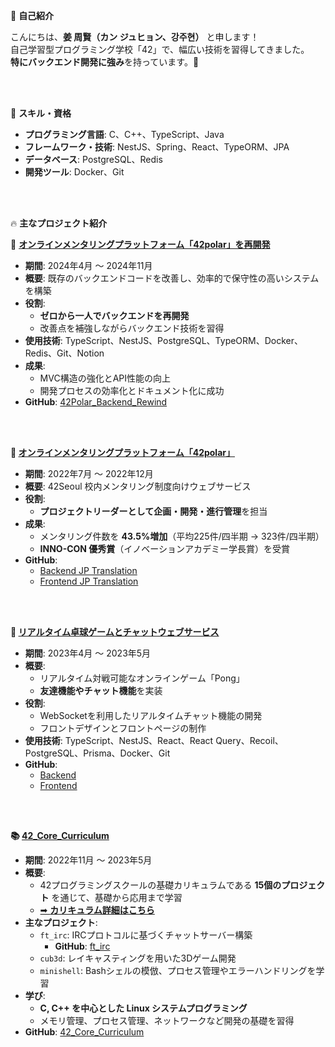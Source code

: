🌟 **自己紹介**

こんにちは、**姜 周賢（カン ジュヒョン、강주현）** と申します！  
自己学習型プログラミング学校「42」で、幅広い技術を習得してきました。  
**特にバックエンド開発に強み**を持っています。🎯  

<br>
<br>

🚀 **スキル・資格**

- **プログラミング言語**: C、C++、TypeScript、Java  
- **フレームワーク・技術**: NestJS、Spring、React、TypeORM、JPA  
- **データベース**: PostgreSQL、Redis  
- **開発ツール**: Docker、Git  

<br>
<br>

🔥 **主なプロジェクト紹介**

🎯 **[オンラインメンタリングプラットフォーム「42polar」を再開発](https://www.notion.so/14427bad9ca8802a95bdcd92fd3db9cd?pvs=21)**

- **期間**: 2024年4月 ～ 2024年11月  
- **概要**: 既存のバックエンドコードを改善し、効率的で保守性の高いシステムを構築  
- **役割**:  
  - **ゼロから一人でバックエンドを再開発**  
  - 改善点を補強しながらバックエンド技術を習得  
- **使用技術**: TypeScript、NestJS、PostgreSQL、TypeORM、Docker、Redis、Git、Notion  
- **成果**:  
  - MVC構造の強化とAPI性能の向上  
  - 開発プロセスの効率化とドキュメント化に成功  
- **GitHub**: [42Polar_Backend_Rewind](https://github.com/Joo-hyun-Kang/42Polar_Backend_Rewind)

<br>
<br>

**🌟 [オンラインメンタリングプラットフォーム「42polar」](https://www.notion.so/14427bad9ca8802a95bdcd92fd3db9cd?pvs=21)**

- **期間**: 2022年7月 ～ 2022年12月  
- **概要**: 42Seoul 校内メンタリング制度向けウェブサービス  
- **役割**:  
  - **プロジェクトリーダーとして企画・開発・進行管理**を担当  
- **成果**:  
  - メンタリング件数を **43.5%増加**（平均225件/四半期 → 323件/四半期）  
  - **INNO-CON 優秀賞**（イノベーションアカデミー学長賞）を受賞  
- **GitHub**:  
  - [Backend JP Translation](https://github.com/Joo-hyun-Kang/42Polar_Backend_JP_Translation)  
  - [Frontend JP Translation](https://github.com/Joo-hyun-Kang/42Polar_Frontend_JP_Translation)

<br>
<br>

**🏓 [リアルタイム卓球ゲームとチャットウェブサービス](https://www.notion.so/14427bad9ca8802a95bdcd92fd3db9cd?pvs=21)**

- **期間**: 2023年4月 ～ 2023年5月  
- **概要**:  
  - リアルタイム対戦可能なオンラインゲーム「Pong」  
  - **友達機能やチャット機能**を実装  
- **役割**:  
  - WebSocketを利用したリアルタイムチャット機能の開発  
  - フロントデザインとフロントページの制作  
- **使用技術**: TypeScript、NestJS、React、React Query、Recoil、PostgreSQL、Prisma、Docker、Git  
- **GitHub**:  
  - [Backend](https://github.com/Joo-hyun-Kang/42_Transcendence_Backend)  
  - [Frontend](https://github.com/Joo-hyun-Kang/42_Transcendence_Frontend)

<br>
<br>

**📚 [42_Core_Curriculum](https://github.com/Joo-hyun-Kang/42_Core_Curriculum)**

- **期間**: 2022年11月 ～ 2023年5月  
- **概要**:  
  - 42プログラミングスクールの基礎カリキュラムである **15個のプロジェクト** を通じて、基礎から応用まで学習  
  - [➡ **カリキュラム詳細はこちら**](https://42tokyo.jp/curriculum/)  
- **主なプロジェクト**:  
  - `ft_irc`: IRCプロトコルに基づくチャットサーバー構築  
    - **GitHub**: [ft_irc](https://github.com/Joo-hyun-Kang/42_IRC_OOP)  
  - `cub3d`: レイキャスティングを用いた3Dゲーム開発  
  - `minishell`: Bashシェルの模倣、プロセス管理やエラーハンドリングを学習  
- **学び**:  
  - **C, C++ を中心とした Linux システムプログラミング**  
  - メモリ管理、プロセス管理、ネットワークなど開発の基礎を習得  
- **GitHub**: [42_Core_Curriculum](https://github.com/Joo-hyun-Kang/42_Core_Curriculum)


